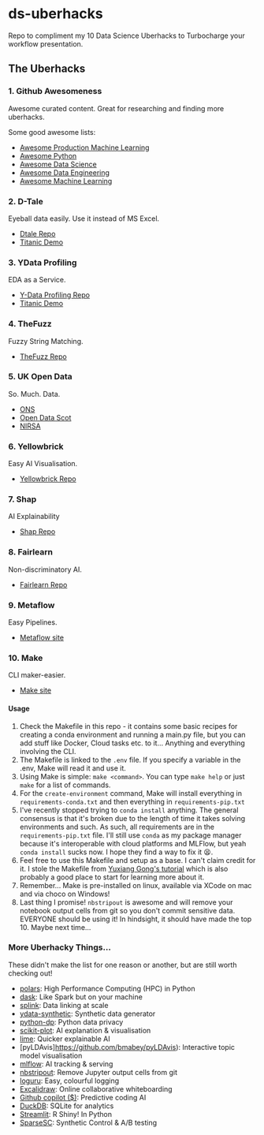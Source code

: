 # ds-uberhacks

Repo to compliment my 10 Data Science Uberhacks to Turbocharge your workflow presentation.

## The Uberhacks

### 1. Github Awesomeness
Awesome curated content. Great for researching and finding more uberhacks.

Some good awesome lists:
* [Awesome Production Machine Learning](https://github.com/EthicalML/awesome-production-machine-learning)
* [Awesome Python](https://github.com/vinta/awesome-python)
* [Awesome Data Science](https://github.com/academic/awesome-datascience)
* [Awesome Data Engineering](https://github.com/igorbarinov/awesome-data-engineering)
* [Awesome Machine Learning](https://github.com/josephmisiti/awesome-machine-learning)

### 2. D-Tale
Eyeball data easily. Use it instead of MS Excel.
* [Dtale Repo](https://github.com/man-group/dtale)
* [Titanic Demo](http://alphatechadmin.pythonanywhere.com/dtale/main/7)

### 3. YData Profiling
EDA as a Service.
* [Y-Data Profiling Repo](https://github.com/ydataai/ydata-profiling)
* [Titanic Demo](https://ydata-profiling.ydata.ai/examples/master/titanic/titanic_report.html)

### 4. TheFuzz
Fuzzy String Matching.
* [TheFuzz Repo](https://github.com/seatgeek/thefuzz)

### 5. UK Open Data
So. Much. Data.
* [ONS](https://www.ons.gov.uk/)
* [Open Data Scot](https://opendata.scot/)
* [NIRSA](https://www.nisra.gov.uk/)

### 6. Yellowbrick
Easy AI Visualisation.
* [Yellowbrick Repo](https://github.com/DistrictDataLabs/yellowbrick)

### 7. Shap
AI Explainability
* [Shap Repo](https://github.com/slundberg/shap)

### 8. Fairlearn
Non-discriminatory AI.
* [Fairlearn Repo](https://github.com/fairlearn/fairlearn)

### 9. Metaflow
Easy Pipelines.
* [Metaflow site](https://metaflow.org)

### 10. Make
CLI maker-easier.
* [Make site](https://www.gnu.org/software/make)

#### Usage
1. Check the Makefile in this repo - it contains some basic recipes for creating a conda 
environment and running a main.py file, but you can add stuff like Docker, Cloud tasks etc. 
to it... Anything and everything involving the CLI.
2. The Makefile is linked to the `.env` file. If you specify a variable in the .env, Make will
read it and use it.
3. Using Make is simple: `make <command>`. You can type `make help` or just `make` for a list 
of commands.
4. For the `create-environment` command, Make will install everything in `requirements-conda.txt`
and then everything in `requirements-pip.txt`
5. I've recently stopped trying to `conda install` anything. The general consensus is that it's 
broken due to the length of time it takes solving environments and such. As such, all requirements 
are in the `requirements-pip.txt` file. I'll still use `conda` as my package manager because it's
interoperable with cloud platforms and MLFlow, but yeah `conda install` sucks now. I hope they
find a way to fix it 😫.
6. Feel free to use this Makefile and setup as a base. I can't claim credit for it. I stole the
Makefile from [Yuxiang Gong's tutorial](https://medium.com/@ygong/create-virtualenv-for-data-science-projects-with-one-command-only-7bec3548419f)
which is also probably a good place to start for learning more about it. 
7. Remember... Make is pre-installed on linux, available via XCode on mac and via choco on Windows!
8. Last thing I promise! `nbstripout` is awesome and will remove your notebook output cells from git 
so you don't commit sensitive data. EVERYONE should be using it! In hindsight, it should have made the
top 10. Maybe next time...


### More Uberhacky Things...

These didn't make the list for one reason or another, but are still worth checking out!

* [polars](https://github.com/pola-rs/polars): High Performance Computing (HPC) in Python
* [dask](https://github.com/dask/dask): Like Spark but on your machine
* [splink](https://github.com/moj-analytical-services/splink): Data linking at scale
* [ydata-synthetic](https://github.com/ydataai/ydata-synthetic): Synthetic data generator
* [python-dp](https://github.com/OpenMined/PyDP): Python data privacy
* [scikit-plot](https://github.com/reiinakano/scikit-plot): AI explanation & visualisation
* [lime](https://github.com/marcotcr/lime): Quicker explainable AI
* [pyLDAvis]https://github.com/bmabey/pyLDAvis): Interactive topic model visualisation
* [mlflow](https://github.com/mlflow/mlflow): AI tracking & serving
* [nbstripout](https://github.com/kynan/nbstripout): Remove Jupyter output cells from git
* [loguru](https://github.com/Delgan/loguru): Easy, colourful logging
* [Excalidraw](https://excalidraw.com/): Online collaborative whiteboarding
* [Github copilot ($)](https://github.com/features/copilot): Predictive coding AI
* [DuckDB](https://github.com/duckdb/duckdb): SQLite for analytics
* [Streamlit](https://github.com/streamlit/streamlit): R Shiny! In Python
* [SparseSC](https://github.com/microsoft/SparseSC): Synthetic Control & A/B testing
